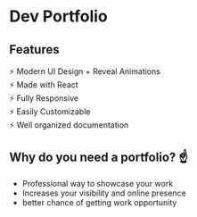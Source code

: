 # Dev Portfolio 

## Features

⚡️ Modern UI Design + Reveal Animations\
⚡️ Made with React\
⚡️ Fully Responsive\
⚡️ Easily Customizable\
⚡️ Well organized documentation


## Why do you need a portfolio? ☝️

- Professional way to showcase your work
- Increases your visibility and online presence
- better chance of getting work opportunity
